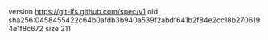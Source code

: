 version https://git-lfs.github.com/spec/v1
oid sha256:0458455422c64b0afdb3b940a539f2abdf641b2f84e2cc18b2706194e1f8c672
size 211
